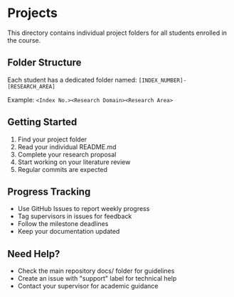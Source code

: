 # Projects

This directory contains individual project folders for all students enrolled in the course.

## Folder Structure

Each student has a dedicated folder named: `[INDEX_NUMBER]-[RESEARCH_AREA]`

Example: `<Index No.><Research Domain><Research Area>`

## Getting Started

1. Find your project folder
2. Read your individual README.md
3. Complete your research proposal
4. Start working on your literature review
5. Regular commits are expected

## Progress Tracking

- Use GitHub Issues to report weekly progress
- Tag supervisors in issues for feedback
- Follow the milestone deadlines
- Keep your documentation updated

## Need Help?

- Check the main repository docs/ folder for guidelines
- Create an issue with "support" label for technical help
- Contact your supervisor for academic guidance